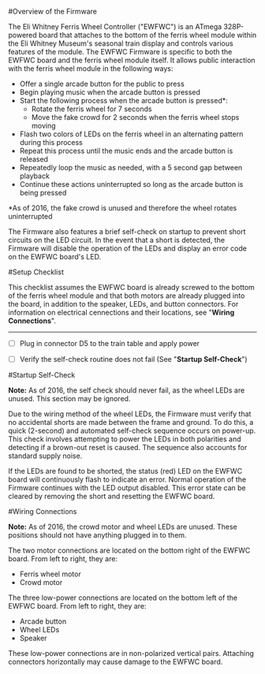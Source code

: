 #Overview of the Firmware

The Eli Whitney Ferris Wheel Controller ("EWFWC") is an ATmega 328P-powered board that attaches to the bottom of the ferris wheel module within the Eli Whitney Museum's seasonal train display and controls various features of the module. The EWFWC Firmware is specific to both the EWFWC board and the ferris wheel module itself. It allows public interaction with the ferris wheel module in the following ways:

+ Offer a single arcade button for the public to press
+ Begin playing music when the arcade button is pressed
+ Start the following process when the arcade button is pressed*:
	+ Rotate the ferris wheel for 7 seconds
	+ Move the fake crowd for 2 seconds when the ferris wheel stops moving
+ Flash two colors of LEDs on the ferris wheel in an alternating pattern during this process
+ Repeat this process until the music ends and the arcade button is released
+ Repeatedly loop the music as needed, with a 5 second gap between playback
+ Continue these actions uninterrupted so long as the arcade button is being pressed

*As of 2016, the fake crowd is unused and therefore the wheel rotates uninterrupted

The Firmware also features a brief self-check on startup to prevent short circuits on the LED circuit. In the event that a short is detected, the Firmware will disable the operation of the LEDs and display an error code on the EWFWC board's LED.


#Setup Checklist

This checklist assumes the EWFWC board is already screwed to the bottom of the ferris wheel module and that both motors are already plugged into the board, in addition to the speaker, LEDs, and button connectors. For information on electrical cennections and their locations, see "**Wiring Connections**".

---

- [ ] Plug in connector D5 to the train table and apply power
- [ ] Verify the self-check routine does not fail (See "**Startup Self-Check**")


#Startup Self-Check

**Note:** As of 2016, the self check should never fail, as the wheel LEDs are unused. This section may be ignored.

Due to the wiring method of the wheel LEDs, the Firmware must verify that no accidental shorts are made between the frame and ground. To do this, a quick (2-second) and automated self-check sequence occurs on power-up. This check involves attempting to power the LEDs in both polarities and detecting if a brown-out reset is caused. The sequence also accounts for standard supply noise.

If the LEDs are found to be shorted, the status (red) LED on the EWFWC board will continuously flash to indicate an error. Normal operation of the Firmware continues with the LED output disabled. This error state can be cleared by removing the short and resetting the EWFWC board.


#Wiring Connections

**Note:** As of 2016, the crowd motor and wheel LEDs are unused. These positions should not have anything plugged in to them.

The two motor connections are located on the bottom right of the EWFWC board. From left to right, they are:

+ Ferris wheel motor
+ Crowd motor

The three low-power connections are located on the bottom left of the EWFWC board. From left to right, they are:

+ Arcade button
+ Wheel LEDs
+ Speaker

These low-power connections are in non-polarized vertical pairs. Attaching connectors horizontally may cause damage to the EWFWC board.